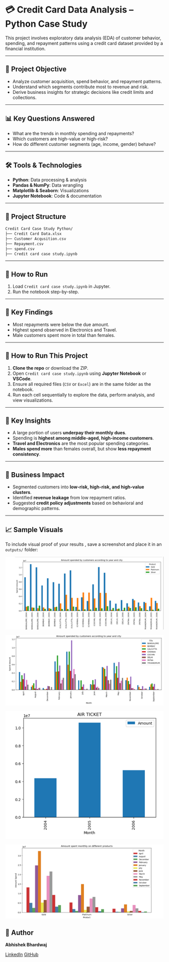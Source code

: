 # 💳 Credit Card Data Analysis – Python Case Study

This project involves exploratory data analysis (EDA) of customer behavior, spending, and repayment patterns using a credit card dataset provided by a financial institution.

---

## 📌 Project Objective

- Analyze customer acquisition, spend behavior, and repayment patterns.
- Understand which segments contribute most to revenue and risk.
- Derive business insights for strategic decisions like credit limits and collections.

---

## 📊 Key Questions Answered

- What are the trends in monthly spending and repayments?
- Which customers are high-value or high-risk?
- How do different customer segments (age, income, gender) behave?

---

## 🛠️ Tools & Technologies

- **Python**: Data processing & analysis  
- **Pandas & NumPy**: Data wrangling  
- **Matplotlib & Seaborn**: Visualizations  
- **Jupyter Notebook**: Code & documentation

---


## 📂 Project Structure

```
Credit Card Case Study Python/
├── Credit Card Data.xlsx
├── Customer Acqusition.csv
├── Repayment.csv
├── spend.csv
├── Credit card case study.ipynb

```
---

## 🚀 How to Run

1. Load `Credit card case study.ipynb` in Jupyter.
2. Run the notebook step-by-step.

---

## 🧠 Key Findings

- Most repayments were below the due amount.
- Highest spend observed in Electronics and Travel.
- Male customers spent more in total than females.

---

## 🚀 How to Run This Project

1. **Clone the repo** or download the ZIP.
2. Open `Credit card case study.ipynb` using **Jupyter Notebook** or **VSCode**.
3. Ensure all required files (`CSV` or `Excel`) are in the same folder as the notebook.
4. Run each cell sequentially to explore the data, perform analysis, and view visualizations.

---

## 🧠 Key Insights

- A large portion of users **underpay their monthly dues**.
- Spending is **highest among middle-aged, high-income customers**.
- **Travel and Electronics** are the most popular spending categories.
- **Males spend more** than females overall, but show **less repayment consistency**.

---

## 📌 Business Impact

- Segmented customers into **low-risk, high-risk, and high-value clusters**.
- Identified **revenue leakage** from low repayment ratios.
- Suggested **credit policy adjustments** based on behavioral and demographic patterns.

---


## 📈 Sample Visuals

To include visual proof of your results , save a screenshot and place it in an `outputs/` folder:

![Sample Output](outputs/plots/fig1.png)

![Sample Output](outputs/plots/fig2.png)

![Sample Output](outputs/plots/fig3.png)

![Sample Output](outputs/plots/fig4.png)


## 📌 Author

**Abhishek Bhardwaj** 
  
[LinkedIn](https://www.linkedin.com/in/abhishekbhardwaj28)
[GitHub](https://github.com/abhishek-9617)

